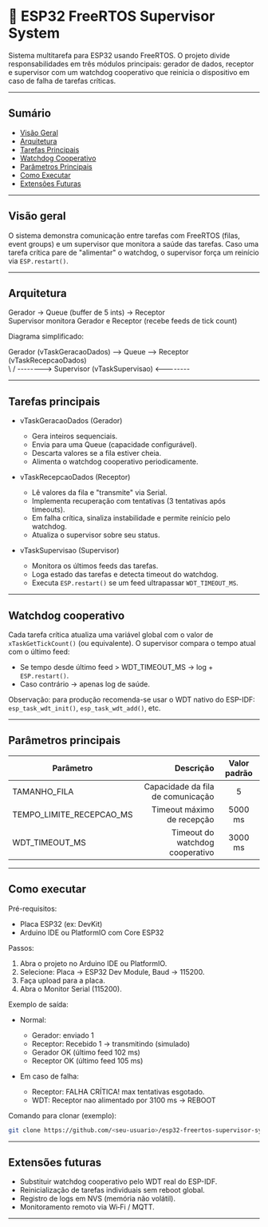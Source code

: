 # 🧠 ESP32 FreeRTOS Supervisor System

Sistema multitarefa para ESP32 usando FreeRTOS. O projeto divide responsabilidades em três módulos principais: gerador de dados, receptor e supervisor com um watchdog cooperativo que reinicia o dispositivo em caso de falha de tarefas críticas.

---

## Sumário

- [Visão Geral](#visão-geral)  
- [Arquitetura](#arquitetura)  
- [Tarefas Principais](#tarefas-principais)  
- [Watchdog Cooperativo](#watchdog-cooperativo)  
- [Parâmetros Principais](#parâmetros-principais)  
- [Como Executar](#como-executar)  
- [Extensões Futuras](#extensões-futuras)

---

## Visão geral

O sistema demonstra comunicação entre tarefas com FreeRTOS (filas, event groups) e um supervisor que monitora a saúde das tarefas. Caso uma tarefa crítica pare de "alimentar" o watchdog, o supervisor força um reinício via `ESP.restart()`.

---

## Arquitetura

Gerador -> Queue (buffer de 5 ints) -> Receptor  
Supervisor monitora Gerador e Receptor (recebe feeds de tick count)

Diagrama simplificado:

Gerador (vTaskGeracaoDados) --> Queue --> Receptor (vTaskRecepcaoDados)  
                     \                                /
                      \--------> Supervisor (vTaskSupervisao) <--------

---

## Tarefas principais

- vTaskGeracaoDados (Gerador)
  - Gera inteiros sequenciais.
  - Envia para uma Queue (capacidade configurável).
  - Descarta valores se a fila estiver cheia.
  - Alimenta o watchdog cooperativo periodicamente.

- vTaskRecepcaoDados (Receptor)
  - Lê valores da fila e "transmite" via Serial.
  - Implementa recuperação com tentativas (3 tentativas após timeouts).
  - Em falha crítica, sinaliza instabilidade e permite reinício pelo watchdog.
  - Atualiza o supervisor sobre seu status.

- vTaskSupervisao (Supervisor)
  - Monitora os últimos feeds das tarefas.
  - Loga estado das tarefas e detecta timeout do watchdog.
  - Executa `ESP.restart()` se um feed ultrapassar `WDT_TIMEOUT_MS`.

---

## Watchdog cooperativo

Cada tarefa crítica atualiza uma variável global com o valor de `xTaskGetTickCount()` (ou equivalente). O supervisor compara o tempo atual com o último feed:

- Se tempo desde último feed > WDT_TIMEOUT_MS → log + `ESP.restart()`.
- Caso contrário → apenas log de saúde.

Observação: para produção recomenda-se usar o WDT nativo do ESP-IDF:
`esp_task_wdt_init()`, `esp_task_wdt_add()`, etc.

---

## Parâmetros principais

| Parâmetro | Descrição | Valor padrão |
|-----------|-----------:|:------------:|
| TAMANHO_FILA | Capacidade da fila de comunicação | 5 |
| TEMPO_LIMITE_RECEPCAO_MS | Timeout máximo de recepção | 5000 ms |
| WDT_TIMEOUT_MS | Timeout do watchdog cooperativo | 3000 ms |

---

## Como executar

Pré-requisitos:
- Placa ESP32 (ex: DevKit)
- Arduino IDE ou PlatformIO com Core ESP32

Passos:
1. Abra o projeto no Arduino IDE ou PlatformIO.
2. Selecione: Placa → ESP32 Dev Module, Baud → 115200.
3. Faça upload para a placa.
4. Abra o Monitor Serial (115200).

Exemplo de saída:
- Normal:
  - Gerador: enviado 1
  - Receptor: Recebido 1 -> transmitindo (simulado)
  - Gerador OK (último feed 102 ms)
  - Receptor OK (último feed 105 ms)

- Em caso de falha:
  - Receptor: FALHA CRÍTICA! max tentativas esgotado.
  - WDT: Receptor nao alimentado por 3100 ms -> REBOOT

Comando para clonar (exemplo):
```bash
git clone https://github.com/<seu-usuario>/esp32-freertos-supervisor-system.git
```

---

## Extensões futuras

- Substituir watchdog cooperativo pelo WDT real do ESP-IDF.
- Reinicialização de tarefas individuais sem reboot global.
- Registro de logs em NVS (memória não volátil).
- Monitoramento remoto via Wi‑Fi / MQTT.

---